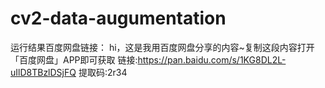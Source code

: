 # cv2-data-augumentation

运行结果百度网盘链接：
hi，这是我用百度网盘分享的内容~复制这段内容打开「百度网盘」APP即可获取 
链接:https://pan.baidu.com/s/1KG8DL2L-uIlD8TBzlDSjFQ 
提取码:2r34
